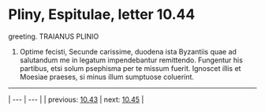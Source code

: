 # Pliny, Espitulae, letter 10.44

greeting. TRAIANUS PLINIO



1. Optime fecisti, Secunde carissime, duodena ista Byzantiis quae ad salutandum me in legatum impendebantur remittendo. Fungentur his partibus, etsi solum psephisma per te missum fuerit. Ignoscet illis et Moesiae praeses, si minus illum sumptuose coluerint.



---

| --- | --- |
| previous: [10.43](../10.43/) | next: [10.45](../10.45/) |